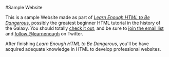 #Sample Website

This is a sample Website made as part of [*Learn Enough HTML to Be Dangerous*](https://www.learnenough.com/learn_enough_html-tutorial), possibly the greatest beginner HTML tutorial in the history of the Galaxy. You should totally [check it out](https://www.learnenough.com/learn_enough_html-tutorial), and be sure to [join the email list](https://www.learnenough.com/#email_list) and [follow @learnenough](https://twitter.com/learnenough) on Twitter.

After finishing *Learn Enough HTML to Be Dangerous*, you'll be have acquired adequate knowledge in HTML to develop professional websites.
